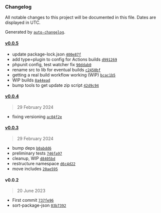 ### Changelog

All notable changes to this project will be documented in this file. Dates are displayed in UTC.

Generated by [`auto-changelog`](https://github.com/CookPete/auto-changelog).

#### [v0.0.5](https://github.com/ideasonpurpose/media-library-plus-plugin/compare/v0.0.4...v0.0.5)

- update package-lock.json [`400e87f`](https://github.com/ideasonpurpose/media-library-plus-plugin/commit/400e87f6e1566c70d95caee2043199f9db6fa4b5)
- add type=plugin to config for Actions builds [`d991269`](https://github.com/ideasonpurpose/media-library-plus-plugin/commit/d991269576212635a1e5602b5345ba71b20cb632)
- phpunit config, test watcher fix [`90ddab0`](https://github.com/ideasonpurpose/media-library-plus-plugin/commit/90ddab04c7a9663ad36f83465633f21cfabc49c2)
- rename src to lib for eventual builds [`c2450bf`](https://github.com/ideasonpurpose/media-library-plus-plugin/commit/c2450bff14dd294e793dbf35d15a56450fc1387d)
- getting a real build workflow working (WIP) [`bcac1b5`](https://github.com/ideasonpurpose/media-library-plus-plugin/commit/bcac1b5dc76c8f57530cca3cbf19002628bf6ca2)
- WIP builds [`8a44ead`](https://github.com/ideasonpurpose/media-library-plus-plugin/commit/8a44ead050091cffe19511242c60e693d2f2dfd7)
- bump tools to get update zip script [`42d9c94`](https://github.com/ideasonpurpose/media-library-plus-plugin/commit/42d9c9441d46f70cbc41e4f76e30fca3fa0c8e76)

#### [v0.0.4](https://github.com/ideasonpurpose/media-library-plus-plugin/compare/v0.0.3...v0.0.4)

> 29 February 2024

- fixing versioning [`ac04f2e`](https://github.com/ideasonpurpose/media-library-plus-plugin/commit/ac04f2e41ae11d192e63c054627c8197d30c6ae3)

#### [v0.0.3](https://github.com/ideasonpurpose/media-library-plus-plugin/compare/v0.0.2...v0.0.3)

> 29 February 2024

- bump deps [`b0abdd6`](https://github.com/ideasonpurpose/media-library-plus-plugin/commit/b0abdd670783b52587254a6f6c3040ec4c919c1d)
- preliminary tests [`746fa97`](https://github.com/ideasonpurpose/media-library-plus-plugin/commit/746fa97aad9404ddc42ff33e40de8a299a7f90b5)
- cleanup, WIP [`d8405bd`](https://github.com/ideasonpurpose/media-library-plus-plugin/commit/d8405bd62db5b75b77d9573286c6d6e6dbef3215)
- restructure namespace [`d6c4d22`](https://github.com/ideasonpurpose/media-library-plus-plugin/commit/d6c4d224b89d5348b5cd4f9b73d47a5d07c40899)
- move includes [`20ae595`](https://github.com/ideasonpurpose/media-library-plus-plugin/commit/20ae595756d8757f1dd704351590ba3a485f03f4)

#### v0.0.2

> 20 June 2023

- First commit [`737fe96`](https://github.com/ideasonpurpose/media-library-plus-plugin/commit/737fe96f3cf4c4445f84f3214e3208165d5c4a11)
- sort-package-json [`03b7392`](https://github.com/ideasonpurpose/media-library-plus-plugin/commit/03b7392c60dbdcddf12c455596f555aeedb77106)
